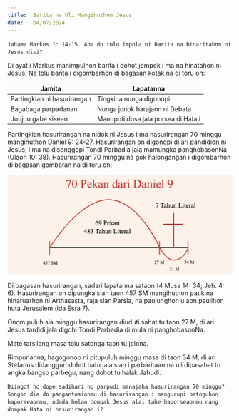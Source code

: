 ```yaml
---
title:  Barita na Uli Mangihuthon Jesus
date:   04/07/2024
---
```


`Jahama Markus 1: 14-15. Aha do tolu impola ni Barita na binaritahon ni Jesus disi?`

Di ayat i Markus manimpulhon barita i dohot jempek i ma na hinatahon ni Jesus. Na tolu barita i digombarhon di bagasan kotak na di toru on:

| Jamita | Lapatanna |
| --- | --- |
| Partingkian ni hasurirangan | Tingkina nunga digonopi |
| Bagabaga parpadanan | Nunga jonok harajaon ni Debata |
| Joujou gabe sisean | Manopoti dosa jala porsea di Hata i |

Partingkian hasurirangan na nidok ni Jesus i ma hasurirangan 70 minggu mangihuthon Daniel 9: 24-27. Hasurirangan on digonopi di ari pandidion ni Jesus, i ma na disonggopi Tondi Parbadia jala mamungka panghobasonNa (Ulaon 10: 38). Hasurirangan 70 minggu na gok halongangan i digombarhon di bagasan gombaran na di toru on:

![Chart](chart.png)

Di bagasan hasurirangan, sadari lapatanna sataon (4 Musa 14: 34; Jeh. 4: 6). Hasurirangan on dipungka sian taon 457 SM mangihuthon patik na hinaruarhon ni Arthasasta, raja sian Parsia, na paujunghon ulaon paulihon huta Jerusalem (ida Esra 7).

Onom puluh sia minggu hasurirangan diuduti sahat tu taon 27 M, di ari Jesus tardidi jala digohi Tondi Parbadia di mula ni panghobasonNa.

Mate tarsilang masa tolu satonga taon tu jolona.

Rimpunanna, hagogonop ni pitupuluh minggu masa di taon 34 M, di ari Stefanus didangguri dohot batu jala sian i parbaritaan na uli dipasahat tu angka bangso parbegu, nang dohot tu halak Jahudi.

`Diingot ho dope sadihari ho parpudi manajaha hasurirangan 70 minggu? Songon dia do pangantusionmu di hasurirangan i mangurupi patoguhon haporseaonmu, ndada holan dompak Jesus alai tahe haporseaonmu nang dompak Hata ni hasurirangan i?`
